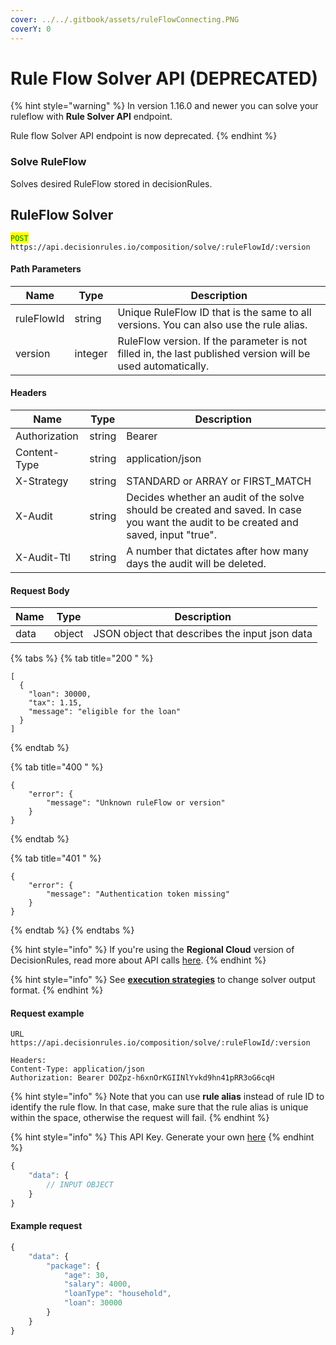 ```yaml
---
cover: ../../.gitbook/assets/ruleFlowConnecting.PNG
coverY: 0
---
```


# Rule Flow Solver API (DEPRECATED)

{% hint style="warning" %}
In version 1.16.0 and newer you can solve your ruleflow with **Rule Solver API** endpoint.

Rule flow Solver API endpoint is now deprecated.
{% endhint %}

### Solve RuleFlow

Solves desired RuleFlow stored in decisionRules.

## RuleFlow Solver

<mark style="color:green;">`POST`</mark> `https://api.decisionrules.io/composition/solve/:ruleFlowId/:version`

#### Path Parameters

| Name       | Type    | Description                                                                                                 |
| ---------- | ------- | ----------------------------------------------------------------------------------------------------------- |
| ruleFlowId | string  | Unique RuleFlow ID that is the same to all versions. You can also use the rule alias.                       |
| version    | integer | RuleFlow version. If the parameter is not filled in, the last published version will be used automatically. |

#### Headers

| Name          | Type   | Description                                                                                                                          |
| ------------- | ------ | ------------------------------------------------------------------------------------------------------------------------------------ |
| Authorization | string | Bearer                                                                                                                               |
| Content-Type  | string | application/json                                                                                                                     |
| X-Strategy    | string | STANDARD or ARRAY or FIRST\_MATCH                                                                                                    |
| X-Audit       | string | Decides whether an audit of the solve should be created and saved. In case you want the audit to be created and saved, input "true". |
| X-Audit-Ttl   | string | A number that dictates after how many days the audit will be deleted.                                                                |

#### Request Body

| Name | Type   | Description                                    |
| ---- | ------ | ---------------------------------------------- |
| data | object | JSON object that describes the input json data |

{% tabs %}
{% tab title="200 " %}
```
[
  {
    "loan": 30000,
    "tax": 1.15,
    "message": "eligible for the loan"
  }
]
```
{% endtab %}

{% tab title="400 " %}
```
{
    "error": {
        "message": "Unknown ruleFlow or version"
    }
}
```
{% endtab %}

{% tab title="401 " %}
```
{
    "error": {
        "message": "Authentication token missing"
    }
}
```
{% endtab %}
{% endtabs %}

{% hint style="info" %}
If you're using the **Regional Cloud** version of DecisionRules, read more about API calls [here](../../other-deployment-options/regional-cloud/region-specific-api-urls.md#making-api-calls-on-region-cloud-accounts).
{% endhint %}

{% hint style="info" %}
See  [**execution strategies**](../../rules/common-rule-features/execution-strategy.md) to change solver output format.
{% endhint %}

#### Request example

```http
URL
https://api.decisionrules.io/composition/solve/:ruleFlowId/:version

Headers:
Content-Type: application/json
Authorization: Bearer DOZpz-h6xnOrKGIINlYvkd9hn41pRR3oG6cqH
```

{% hint style="info" %}
Note that you can use **rule alias** instead of rule ID to identify the rule flow. In that case, make sure that the rule alias is unique within the space, otherwise the request will fail.
{% endhint %}

{% hint style="info" %}
This API Key. Generate your own [here](https://app.decisiongrid.io/api-keys)
{% endhint %}

```javascript
{
    "data": {
        // INPUT OBJECT
    }
}
```

#### Example request

```javascript
{
    "data": {
        "package": {
            "age": 30,
            "salary": 4000,
            "loanType": "household",
            "loan": 30000
        }
    }
}
```
